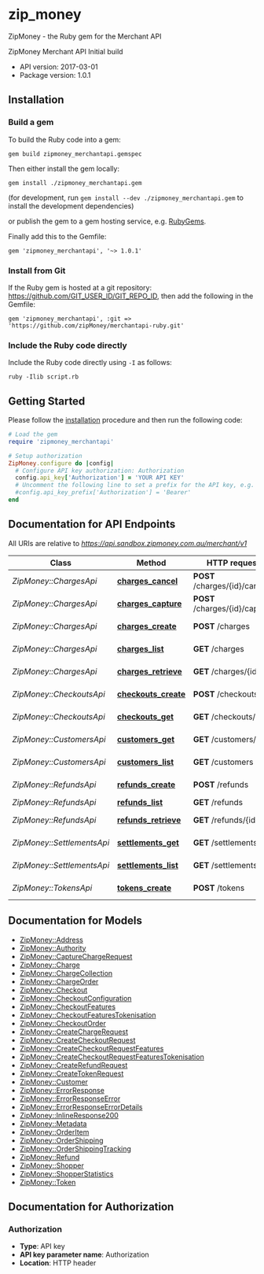 # zip_money

ZipMoney - the Ruby gem for the Merchant API

ZipMoney Merchant API Initial build

- API version: 2017-03-01
- Package version: 1.0.1

## Installation

### Build a gem

To build the Ruby code into a gem:

```shell
gem build zipmoney_merchantapi.gemspec
```

Then either install the gem locally:

```shell
gem install ./zipmoney_merchantapi.gem
```
(for development, run `gem install --dev ./zipmoney_merchantapi.gem` to install the development dependencies)

or publish the gem to a gem hosting service, e.g. [RubyGems](https://rubygems.org/).

Finally add this to the Gemfile:

    gem 'zipmoney_merchantapi', '~> 1.0.1'

### Install from Git

If the Ruby gem is hosted at a git repository: https://github.com/GIT_USER_ID/GIT_REPO_ID, then add the following in the Gemfile:

    gem 'zipmoney_merchantapi', :git => 'https://github.com/zipMoney/merchantapi-ruby.git'

### Include the Ruby code directly

Include the Ruby code directly using `-I` as follows:

```shell
ruby -Ilib script.rb
```

## Getting Started

Please follow the [installation](#installation) procedure and then run the following code:
```ruby
# Load the gem
require 'zipmoney_merchantapi'

# Setup authorization
ZipMoney.configure do |config|
  # Configure API key authorization: Authorization
  config.api_key['Authorization'] = 'YOUR API KEY'
  # Uncomment the following line to set a prefix for the API key, e.g. 'Bearer' (defaults to nil)
  #config.api_key_prefix['Authorization'] = 'Bearer'
end
```

## Documentation for API Endpoints

All URIs are relative to *https://api.sandbox.zipmoney.com.au/merchant/v1*

Class | Method | HTTP request | Description
------------ | ------------- | ------------- | -------------
*ZipMoney::ChargesApi* | [**charges_cancel**](docs/ChargesApi.md#charges_cancel) | **POST** /charges/{id}/cancel | Cancel a charge
*ZipMoney::ChargesApi* | [**charges_capture**](docs/ChargesApi.md#charges_capture) | **POST** /charges/{id}/capture | Capture a charge
*ZipMoney::ChargesApi* | [**charges_create**](docs/ChargesApi.md#charges_create) | **POST** /charges | Create a charge
*ZipMoney::ChargesApi* | [**charges_list**](docs/ChargesApi.md#charges_list) | **GET** /charges | List charges
*ZipMoney::ChargesApi* | [**charges_retrieve**](docs/ChargesApi.md#charges_retrieve) | **GET** /charges/{id} | Retrieve a charge
*ZipMoney::CheckoutsApi* | [**checkouts_create**](docs/CheckoutsApi.md#checkouts_create) | **POST** /checkouts | Create a checkout
*ZipMoney::CheckoutsApi* | [**checkouts_get**](docs/CheckoutsApi.md#checkouts_get) | **GET** /checkouts/{id} | Retrieve a checkout
*ZipMoney::CustomersApi* | [**customers_get**](docs/CustomersApi.md#customers_get) | **GET** /customers/{id} | Retrieve customer
*ZipMoney::CustomersApi* | [**customers_list**](docs/CustomersApi.md#customers_list) | **GET** /customers | List customers
*ZipMoney::RefundsApi* | [**refunds_create**](docs/RefundsApi.md#refunds_create) | **POST** /refunds | Create a refund
*ZipMoney::RefundsApi* | [**refunds_list**](docs/RefundsApi.md#refunds_list) | **GET** /refunds | List refunds
*ZipMoney::RefundsApi* | [**refunds_retrieve**](docs/RefundsApi.md#refunds_retrieve) | **GET** /refunds/{id} | Retrieve a refund
*ZipMoney::SettlementsApi* | [**settlements_get**](docs/SettlementsApi.md#settlements_get) | **GET** /settlements/{id} | Retrieve a settlement
*ZipMoney::SettlementsApi* | [**settlements_list**](docs/SettlementsApi.md#settlements_list) | **GET** /settlements | List settlements
*ZipMoney::TokensApi* | [**tokens_create**](docs/TokensApi.md#tokens_create) | **POST** /tokens | Create token


## Documentation for Models

 - [ZipMoney::Address](docs/Address.md)
 - [ZipMoney::Authority](docs/Authority.md)
 - [ZipMoney::CaptureChargeRequest](docs/CaptureChargeRequest.md)
 - [ZipMoney::Charge](docs/Charge.md)
 - [ZipMoney::ChargeCollection](docs/ChargeCollection.md)
 - [ZipMoney::ChargeOrder](docs/ChargeOrder.md)
 - [ZipMoney::Checkout](docs/Checkout.md)
 - [ZipMoney::CheckoutConfiguration](docs/CheckoutConfiguration.md)
 - [ZipMoney::CheckoutFeatures](docs/CheckoutFeatures.md)
 - [ZipMoney::CheckoutFeaturesTokenisation](docs/CheckoutFeaturesTokenisation.md)
 - [ZipMoney::CheckoutOrder](docs/CheckoutOrder.md)
 - [ZipMoney::CreateChargeRequest](docs/CreateChargeRequest.md)
 - [ZipMoney::CreateCheckoutRequest](docs/CreateCheckoutRequest.md)
 - [ZipMoney::CreateCheckoutRequestFeatures](docs/CreateCheckoutRequestFeatures.md)
 - [ZipMoney::CreateCheckoutRequestFeaturesTokenisation](docs/CreateCheckoutRequestFeaturesTokenisation.md)
 - [ZipMoney::CreateRefundRequest](docs/CreateRefundRequest.md)
 - [ZipMoney::CreateTokenRequest](docs/CreateTokenRequest.md)
 - [ZipMoney::Customer](docs/Customer.md)
 - [ZipMoney::ErrorResponse](docs/ErrorResponse.md)
 - [ZipMoney::ErrorResponseError](docs/ErrorResponseError.md)
 - [ZipMoney::ErrorResponseErrorDetails](docs/ErrorResponseErrorDetails.md)
 - [ZipMoney::InlineResponse200](docs/InlineResponse200.md)
 - [ZipMoney::Metadata](docs/Metadata.md)
 - [ZipMoney::OrderItem](docs/OrderItem.md)
 - [ZipMoney::OrderShipping](docs/OrderShipping.md)
 - [ZipMoney::OrderShippingTracking](docs/OrderShippingTracking.md)
 - [ZipMoney::Refund](docs/Refund.md)
 - [ZipMoney::Shopper](docs/Shopper.md)
 - [ZipMoney::ShopperStatistics](docs/ShopperStatistics.md)
 - [ZipMoney::Token](docs/Token.md)


## Documentation for Authorization


### Authorization

- **Type**: API key
- **API key parameter name**: Authorization
- **Location**: HTTP header

